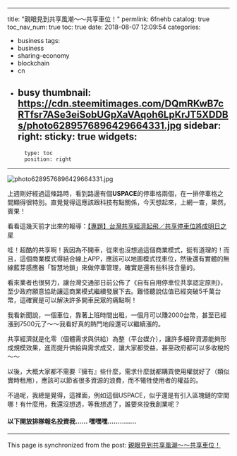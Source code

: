 
---
title: "親眼見到共享風潮～～共享車位！"
permlink: 6fnehb
catalog: true
toc_nav_num: true
toc: true
date: 2018-08-07 12:09:54
categories:
- business
tags:
- business
- sharing-economy
- blockchain
- cn
- busy
thumbnail: https://cdn.steemitimages.com/DQmRKwB7cRTfsr7ASe3eiSobUGpXaVAqoh6LpKrJT5XDDBs/photo6289576896429664331.jpg
sidebar:
    right:
        sticky: true
widgets:
    -
        type: toc
        position: right
---


![photo6289576896429664331.jpg](https://cdn.steemitimages.com/DQmRKwB7cRTfsr7ASe3eiSobUGpXaVAqoh6LpKrJT5XDDBs/photo6289576896429664331.jpg)

上週剛好經過這條路時，看到路邊有個**USPACE**的停車格兩個，在一排停車格之間顯得很特別。直覺覺得這應該跟科技有點關係，今天想起來，上網一查，果然，賓果！

看看這幾天前才出來的報導：[【專題】台灣共享經濟起飛／共享停車位將成明日之星](https://www.nownews.com/news/20180731/2793403)

哇！超酷的共享啊！我因為不開車，從來也沒想過這個商業模式，挺有道理的！而且，這個商業模式得結合線上APP，應該可以地圖模式找車位，然後還有實體的無線藍芽感應器「智慧地鎖」來做停車管理，確實是還有些科技含量的。

看來業者也很努力，讓台灣交通部日前公佈了《自有自用停車位共享認定原則》，至少政府願意協助讓這商業模式繼續發展下去。難怪聽說估值已經突破5千萬台幣，這確實是可以解決許多開車民眾的痛點啊！

我看新聞說，一個車位，靠著上班時間出租，一個月可以賺2000台幣，甚至已經漲到7500元了～～我看好真的熱門地段還可以繼續漲的。

共享經濟就是化零（個體需求與供給）為整（平台媒介），讓許多細碎資源能夠形成規模效果，進而提升供給與需求成交，讓大家都受益，甚至政府都可以多收稅的～～

以後，大概大家都不需要『擁有』些什麼，需求什麼就都購買使用權就好了（類似實時租用），應該可以節省很多資源的浪費，而不犧牲使用者的權益的。

不過呢，我總是覺得，這裡面，例如這個USPACE，似乎還是有引入區塊鏈的空間哪！有什麼用，我還沒想透，等我想透了，誰要來投我創業呢？

#### 以下開放排隊報名投資我...... 嘿嘿嘿..............



- - -

This page is synchronized from the post: [親眼見到共享風潮～～共享車位！](https://steemit.com/@deanliu/6fnehb)
